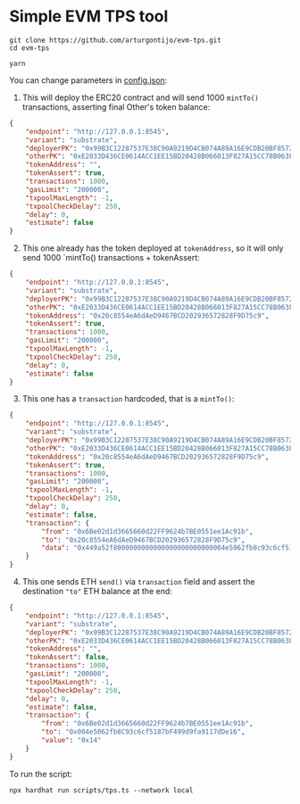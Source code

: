 # Simple EVM TPS tool

```shell
git clone https://github.com/arturgontijo/evm-tps.git
cd evm-tps

yarn
```

You can change parameters in [config.json](./config.json):

1. This will deploy the ERC20 contract and will send 1000 `mintTo()` transactions, asserting final Other's token balance:
```json
{
    "endpoint": "http://127.0.0.1:8545",
    "variant": "substrate",
    "deployerPK": "0x99B3C12287537E38C90A9219D4CB074A89A16E9CDB20BF85728EBD97C343E342",
    "otherPK": "0xE2033D436CE0614ACC1EE15BD20428B066013F827A15CC78B063F83AC0BAAE64",
    "tokenAddress": "",
    "tokenAssert": true,
    "transactions": 1000,
    "gasLimit": "200000",
    "txpoolMaxLength": -1,
    "txpoolCheckDelay": 250,
    "delay": 0,
    "estimate": false
}
```

2. This one already has the token deployed at `tokenAddress`, so it will only send 1000 `mintTo() transactions + tokenAssert:
```json
{
    "endpoint": "http://127.0.0.1:8545",
    "variant": "substrate",
    "deployerPK": "0x99B3C12287537E38C90A9219D4CB074A89A16E9CDB20BF85728EBD97C343E342",
    "otherPK": "0xE2033D436CE0614ACC1EE15BD20428B066013F827A15CC78B063F83AC0BAAE64",
    "tokenAddress": "0x20c8554eA6dAeD9467BCD202936572828F9D75c9",
    "tokenAssert": true,
    "transactions": 1000,
    "gasLimit": "200000",
    "txpoolMaxLength": -1,
    "txpoolCheckDelay": 250,
    "delay": 0,
    "estimate": false
}
```


3. This one has a `transaction` hardcoded, that is a `mintTo()`:
```json
{
    "endpoint": "http://127.0.0.1:8545",
    "variant": "substrate",
    "deployerPK": "0x99B3C12287537E38C90A9219D4CB074A89A16E9CDB20BF85728EBD97C343E342",
    "otherPK": "0xE2033D436CE0614ACC1EE15BD20428B066013F827A15CC78B063F83AC0BAAE64",
    "tokenAddress": "0x20c8554eA6dAeD9467BCD202936572828F9D75c9",
    "tokenAssert": true,
    "transactions": 1000,
    "gasLimit": "200000",
    "txpoolMaxLength": -1,
    "txpoolCheckDelay": 250,
    "delay": 0,
    "estimate": false,
    "transaction": {
        "from": "0x6Be02d1d3665660d22FF9624b7BE0551ee1Ac91b",
        "to": "0x20c8554eA6dAeD9467BCD202936572828F9D75c9",
        "data": "0x449a52f8000000000000000000000000004e5062fb8c93c6cf5187bf499d9fa9117dde160000000000000000000000000000000000000000000000000000000000000001"
    }
}
```

4. This one sends ETH `send()` via `transaction` field and assert the destination `"to"` ETH balance at the end:
```json
{
    "endpoint": "http://127.0.0.1:8545",
    "variant": "substrate",
    "deployerPK": "0x99B3C12287537E38C90A9219D4CB074A89A16E9CDB20BF85728EBD97C343E342",
    "otherPK": "0xE2033D436CE0614ACC1EE15BD20428B066013F827A15CC78B063F83AC0BAAE64",
    "tokenAddress": "",
    "tokenAssert": false,
    "transactions": 1000,
    "gasLimit": "200000",
    "txpoolMaxLength": -1,
    "txpoolCheckDelay": 250,
    "delay": 0,
    "estimate": false,
    "transaction": {
        "from": "0x6Be02d1d3665660d22FF9624b7BE0551ee1Ac91b",
        "to": "0x004e5062fb8C93c6cf5187bF499d9fa9117dDe16",
        "value": "0x14"
    }
}
```

To run the script:

```shell
npx hardhat run scripts/tps.ts --network local
```

